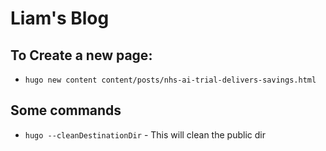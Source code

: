 # Liam's Blog


## To Create a new page:
* `hugo new content content/posts/nhs-ai-trial-delivers-savings.html`



## Some commands
* `hugo --cleanDestinationDir` - This will clean the public dir